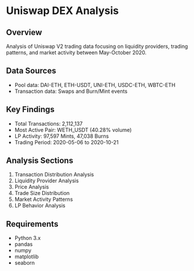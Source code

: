 # Uniswap DEX Analysis

## Overview
Analysis of Uniswap V2 trading data focusing on liquidity providers, trading patterns, and market activity between May-October 2020.

## Data Sources
- Pool data: DAI-ETH, ETH-USDT, UNI-ETH, USDC-ETH, WBTC-ETH
- Transaction data: Swaps and Burn/Mint events

## Key Findings
- Total Transactions: 2,112,137
- Most Active Pair: WETH_USDT (40.28% volume)
- LP Activity: 97,597 Mints, 47,038 Burns
- Trading Period: 2020-05-06 to 2020-10-21

## Analysis Sections
1. Transaction Distribution Analysis
2. Liquidity Provider Analysis
3. Price Analysis
4. Trade Size Distribution
5. Market Activity Patterns
6. LP Behavior Analysis

## Requirements
- Python 3.x
- pandas
- numpy
- matplotlib
- seaborn

